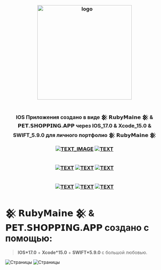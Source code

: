 <h3 align="center">
<br />
<img src="https://rubymaine.000webhostapp.com/rubymaine/my.rubymaine.IOS.SWIFT.PET.SHOPPING.APP/00.png" alt="logo" width="300" />
<br />
<br />

IOS Приложения создано в виде 𒆜 𝗥𝘂𝗯𝘆𝗠𝗮𝗶𝗻𝗲 𒆜 & 𝗣𝗘𝗧.𝗦𝗛𝗢𝗣𝗣𝗜𝗡𝗚.𝗔𝗣𝗣 через IOS_17.0 & Xcode_15.0 & SWIFT_5.9.0 для личного портфолио 𒆜 𝗥𝘂𝗯𝘆𝗠𝗮𝗶𝗻𝗲 𒆜

[![TEXT_IMAGE](https://img.shields.io/badge/GitHub-EE0000??style=for-the-badge&logo=github&logoColor=white)](https://github.com/)
[![TEXT](https://img.shields.io/badge/LICENSE:_MIT/APACHE-v2.0-EE0000??style=for-the-badge&logo=LibreOffice&logoColor=white)](#)
<br /><br /><br />
[![TEXT](https://img.shields.io/badge/IOS_версия:-v17.0-EE0000??style=for-the-badge&logo=appstore&logoColor=white)](#)
[![TEXT](https://img.shields.io/badge/Xcode_версия:-v15.0-EE0000??style=for-the-badge&logo=xcode&logoColor=white)](#)
[![TEXT](https://img.shields.io/badge/SWIFT_версия:-v5.9.0-EE0000??style=for-the-badge&logo=swift&logoColor=white)](#)
<br /><br /><br />
[![TEXT](https://img.shields.io/badge/Телеграм_Канал:-@RUBYMAINE-EE0000??style=for-the-badge&logo=telegram&logoColor=blue)](https://t.me/rubymaine)
[![TEXT](https://img.shields.io/badge/Автор:-RUBYMAINE-CC342D??style=for-the-badge&logo=ruby&logoColor=white)](#)
[![TEXT](https://img.shields.io/badge/Дата_и_время_разработки:-[𝟬𝟵.𝟭𝟬.𝟮𝟬𝟮𝟯]-EE0000??style=for-the-badge&logo=rescuetime&logoColor=blue)](#)

</h3>

# 𒆜 𝗥𝘂𝗯𝘆𝗠𝗮𝗶𝗻𝗲 𒆜 & 𝗣𝗘𝗧.𝗦𝗛𝗢𝗣𝗣𝗜𝗡𝗚.𝗔𝗣𝗣 создано с помощью:
> **IOS*17.0** + **Xcode*15.0** + **SWIFT*5.9.0** с большой любовью.

![Страницы](https://rubymaine.000webhostapp.com/rubymaine/my.rubymaine.IOS.SWIFT.PET.SHOPPING.APP/4in1-1.png?raw=true)
![Страницы](https://rubymaine.000webhostapp.com/rubymaine/my.rubymaine.IOS.SWIFT.PET.SHOPPING.APP/4in1-2.png?raw=true)